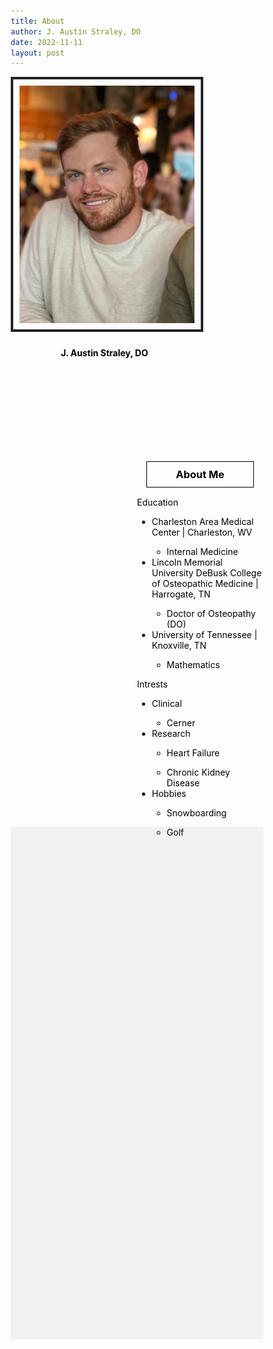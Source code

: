 ```yaml
---
title: About
author: J. Austin Straley, DO
date: 2022-11-11
layout: post
---
```


<html>
<head>
<title display="none"></title>
<meta charset="UTF-8">
<meta name="viewport" content="width=device-width, initial-scale=1">
<style>
* {
  color: #000000;
}
body {   
  box-sizing: border-box;
  background-image: url('../assets/Background.png');
  background-repeat: no-repeat;
  background-size: cover;
  }
@media screen and (max-width: 600px)
{.column {
}}
.leftcolumn {
  float:left; 
  width: 50%;
  height: 600px;
  width: 300px;
  margin-right: 20px;
}
.rightcolumn {
  float:right; 
  width: 50%;
  height: 600px;
  padding-left: 20px;
}
.row:after {
  content: "";
  display: table;
  clear: both;
}
h1 {
    display:none;
}
h3 {
    text-align: center;
    margin: 15px;
    padding: 10px;
    border: 1px solid #000000;
}
h4 {
    text-align: center;
    display: block;
    padding: 5px;
}
img {
    display: block;
    height: 380px;
    width: 280px;
    padding: 10px;
    border: 4px solid #222;
}
.footer {
  background-color: #F1F1F1;
  text-align: center;
  padding: 10px;
  height: 800px;
  width: auto;
}
</style>
</head>
<meta charset="UTF-8">
<body>
<div class="header">
</div>
<div class="row">
  <div class="leftcolumn">
    <img src="../assets/profilepic.jpg" alt="Me" width="280" height="380">
    <h4>J. Austin Straley, DO</h4>
  </div>
  <div class="rightcolumn">
    <h3>About Me</h3>
    <p>
        Education
        <ul>
            <li>Charleston Area Medical Center | Charleston, WV</li>
                <ul><li>Internal Medicine</li></ul>
            <li>Lincoln Memorial University DeBusk College of Osteopathic Medicine | Harrogate, TN</li>
                <ul><li>Doctor of Osteopathy (DO)</li></ul>
            <li>University of Tennessee | Knoxville, TN</li>
                <ul><li>Mathematics</li></ul>
        </ul>
    </p>
    <p>
        Intrests
        <ul>
            <li>Clinical</li>
                <ul><li>Cerner</li></ul>
            <li>Research</li>
                <ul><li>Heart Failure</li></ul>
                <ul><li>Chronic Kidney Disease</li></ul>
            <li>Hobbies</li>
                <ul><li>Snowboarding</li></ul>
                <ul><li>Golf</li></ul>
        </ul>
    </p>
  </div>
</div>
<div class="footer">
  <h5></h5>
</div>
</body>

</html>